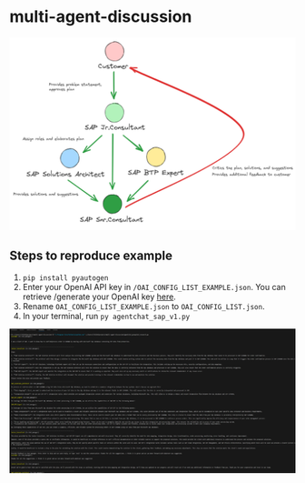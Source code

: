 # multi-agent-discussion
  <img src="https://github.com/legendkong/multi-agent-discussion/blob/main/mdimages/agentchat_overview_image.png" width="1000"> <br>


## Steps to reproduce example
1. `pip install pyautogen`
2. Enter your OpenAI API key in `/OAI_CONFIG_LIST_EXAMPLE.json`. You can retrieve /generate your OpenAI key [here](https://platform.openai.com/account/api-keys).
3. Rename `OAI_CONFIG_LIST_EXAMPLE.json` to `OAI_CONFIG_LIST.json`.
4. In your terminal, run `py agentchat_sap_v1.py`

  <img src="https://github.com/legendkong/multi-agent-discussion/blob/main/mdimages/chatexample_sap_v1.png" width="1000"> <br>
